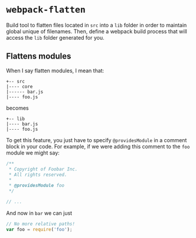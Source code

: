 `webpack-flatten`
=================

Build tool to flatten files located in `src` into a `lib` folder in order to maintain global unique of filenames. Then, define a webpack build process that will access the `lib` folder generated for you.

## Flattens modules

When I say flatten modules, I mean that:

```
+-- src
|---- core
|------ bar.js
|---- foo.js
```

becomes

```
+-- lib
|---- bar.js
|---- foo.js
```

To get this feature, you just have to specify `@providesModule` in a comment block in your code. For example, if we were adding this comment to the `foo` module we might say:

```js
/**
 * Copyright of Foobar Inc.
 * All rights reserved.
 *
 * @providesModule foo
 */

// ...
```

And now in `bar` we can just

```js
// No more relative paths!
var foo = require('foo');
```
